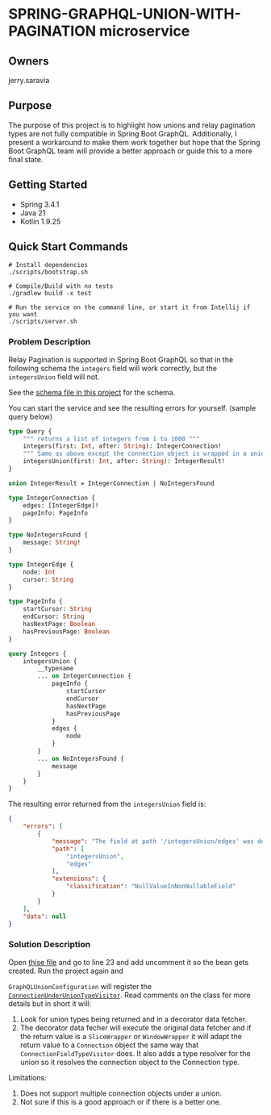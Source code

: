 # SPRING-GRAPHQL-UNION-WITH-PAGINATION microservice

## Owners

jerry.saravia

## Purpose

The purpose of this project is to highlight how unions and relay pagination
types are not fully compatible in Spring Boot GraphQL. Additionally, I present
a workaround to make them work together but hope that the Spring Boot GraphQL
team will provide a better approach or guide this to a more final state.

## Getting Started

- Spring 3.4.1
- Java 21
- Kotlin 1.9.25

## Quick Start Commands

```shell
# Install dependencies
./scripts/bootstrap.sh

# Compile/Build with no tests
./gradlew build -x test

# Run the service on the command line, or start it from Intellij if you want
./scripts/server.sh
```

### Problem Description

Relay Pagination is supported in Spring Boot GraphQL so that in the following
schema the `integers` field will work correctly, but the `integersUnion` field will not.

See the [schema file in this project](./src/main/resources/graphql/schema.graphqls) for the schema.

You can start the service and see the resulting errors for yourself. (sample query below)

```graphql
type Query {
    """ returns a list of integers from 1 to 1000 """
    integers(first: Int, after: String): IntegerConnection!
    """ Same as above except the connection object is wrapped in a union """
    integersUnion(first: Int, after: String): IntegerResult!
}

union IntegerResult = IntegerConnection | NoIntegersFound

type IntegerConnection {
    edges: [IntegerEdge]!
    pageInfo: PageInfo
}

type NoIntegersFound {
    message: String!   
}

type IntegerEdge {
    node: Int
    cursor: String   
}

type PageInfo {
    startCursor: String
    endCursor: String
    hasNextPage: Boolean
    hasPreviousPage: Boolean
}
```

```graphql
query Integers {
	integersUnion {
		__typename
		... on IntegerConnection {
			pageInfo {
				startCursor
				endCursor
				hasNextPage
				hasPreviousPage
			}
			edges {
				node
			}
		}
		... on NoIntegersFound {
			message
		}
	}
}
```

The resulting error returned from the `integersUnion` field is:

```json
{
	"errors": [
		{
			"message": "The field at path '/integersUnion/edges' was declared as a non null type, but the code involved in retrieving data has wrongly returned a null value.  The graphql specification requires that the parent field be set to null, or if that is non nullable that it bubble up null to its parent and so on. The non-nullable type is '[IntegerEdge]' within parent type 'IntegerConnection'",
			"path": [
				"integersUnion",
				"edges"
			],
			"extensions": {
				"classification": "NullValueInNonNullableField"
			}
		}
	],
	"data": null
}
```

### Solution Description

Open [thise file](./src/main/kotlin/com/example/graphql/unionpagination/unionvisitor/GraphQLUnionConfiguration.kt) and 
go to line 23 and add uncomment it so the bean gets created. 
Run the project again and 

`GraphQLUnionConfiguration` will register the [`ConnectionUnderUnionTypeVisitor`](./src/main/kotlin/com/example/graphql/unionpagination/unionvisitor/ConnectionUnderUnionTypeVisitor.kt).
Read comments on the class for more details but in short it will:

1. Look for union types being returned and in a decorator data fetcher.
2. The decorator data fecher will execute the original data fetcher and if the return value
is a `SliceWrapper` or `WindowWrapper` it will adapt the return value to a `Connection` object
the same way that `ConnectionFieldTypeVisitor` does. It also adds a type resolver for the union
so it resolves the connection object to the Connection type.

Limitations: 
1. Does not support multiple connection objects under a union.
2. Not sure if this is a good approach or if there is a better one.